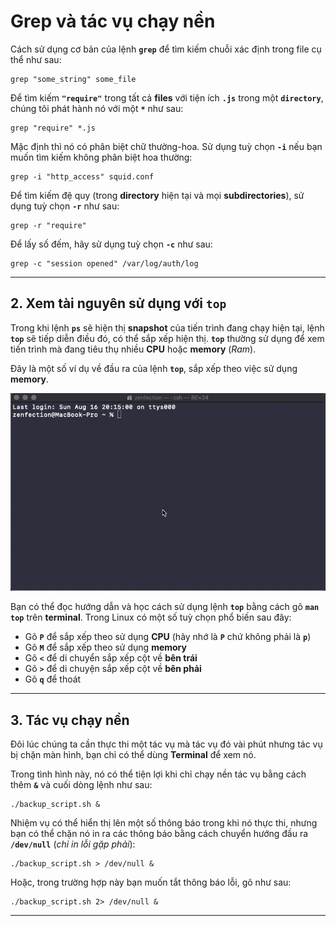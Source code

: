 # Grep và tác vụ chạy nền

Cách sử dụng cơ bản của lệnh **`grep`** để tìm kiếm chuỗi xác định trong file cụ thể như sau:

```shell
grep "some_string" some_file
```

Để tìm kiếm **`"require"`** trong tất cả **files** với tiện ích **`.js`** trong một **`directory`**, chúng tôi phát hành nó với một **`*`** như sau:

```shell
grep "require" *.js
```

Mặc định thì nó có phân biệt chữ thường-hoa. Sử dụng tuỳ chọn **`-i`** nếu bạn muốn tìm kiếm không phân biệt hoa thường:

```shell
grep -i "http_access" squid.conf
```

Để tìm kiếm đệ quy (trong **directory** hiện tại và mọi **subdirectories**), sử dụng tuỳ chọn **`-r`** như sau:

```shell
grep -r "require"
```

Để lấy số đếm, hãy sử dụng tuỳ chọn **`-c`** như sau:

```shell
grep -c "session opened" /var/log/auth/log
```

---

## 2. Xem tài nguyên sử dụng với **`top`**

Trong khi lệnh **`ps`** sẽ hiện thị **snapshot** của tiến trình đang chạy hiện tại, lệnh **`top`** sẽ tiếp diễn điều đó, có thể sắp xếp hiện thị. **`top`** thường sử dụng để xem tiến trình mà đang tiêu thụ nhiều **CPU** hoặc **memory** (*Ram*).

Đây là một số ví dụ về đầu ra của lệnh **`top`**, sắp xếp theo việc sử dụng **memory**.

![2020-08-16 20.19.45.gif](https://raw.githubusercontent.com/Zenfection/Image/master/2020/08/16-20-22-33-2020-08-16%2020.19.45.gif)

Bạn có thể đọc hướng dẫn và học cách sử dụng lệnh **`top`** bằng cách gõ **`man top`** trên **terminal**. Trong Linux có một số tuỳ chọn phổ biến sau đây:

- Gõ **`P`** để sắp xếp theo sử dụng **CPU** (hãy nhớ là **`P`** chứ không phải là **`p`**)
- Gõ **`M`** để sắp xếp theo sử dụng **memory**
- Gõ **`<`** để di chuyển sắp xếp cột về **bên trái**
- Gõ **`>`** để di chuyện sắp xếp cột về **bên phải**
- Gõ **`q`** để thoát

---

## 3. Tác vụ chạy nền

Đôi lúc chúng ta cần thực thi một tác vụ mà tác vụ đó vài phút nhưng tác vụ bị chặn màn hình, bạn chỉ có thể dùng **Terminal** để xem nó.

Trong tình hình này, nó có thể tiện lợi khi chỉ chạy nền tác vụ bằng cách thêm **`&`** và cuối dòng lệnh như sau:

```shell
./backup_script.sh &
```

Nhiệm vụ có thể hiển thị lên một số thông báo trong khi nó thực thi, nhưng bạn có thể chặn nó in ra các thông báo bằng cách chuyển hướng đầu ra **``/dev/null``** (*chỉ in lỗi gặp phải*): 

```shell
./backup_script.sh > /dev/null &
```

Hoặc, trong trường hợp này bạn muốn tắt thông báo lỗi, gõ như sau:

```shell
./backup_script.sh 2> /dev/null &
```

---


